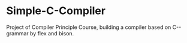 # Simple-C-Compiler
Project of Compiler Principle Course, building a compiler based on C-- grammar by flex and bison.
